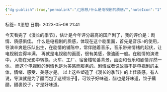 ```yaml
---
{"dg-publish":true,"permalink":"/🧠思想/什么是电视剧的质感/","noteIcon":"1","created":"2023-05-08T21:41:02.060+08:00","updated":""}
---
```


标签:: #思想
日期:: 2023-05-08 21:41

今天看完了《漫长的季节》，估计是今年评分最高的国产剧了，我的评价是：剧情、质感俱佳。
什么是电视剧的质感，体现在这个剧里面，首先是音乐🎶的使用，导演辛爽是乐队出生，在剧情的铺陈中，常伴随着音乐，音乐带来情绪的起伏，让电视剧变得丰满。
再就是电视剧的画面，很有美感，像油画一般。在剧情的演进中，人物在光影中转换，火车、工厂、宿舍楼轮番背景，画面和音乐和剧情浑然一体。
而这个电视剧的剧情也是为美感而服务的。剧情或者说故事不是电视剧的主体，情绪、感受、美感才是。
以上这些塑造了《漫长的季节》的上佳质感。有人说，导演就是为了醋而包了这顿饺子🥟，可饺子好味道，醋也是好味道，饺子蘸醋，醋裹饺子，才是好味道。
